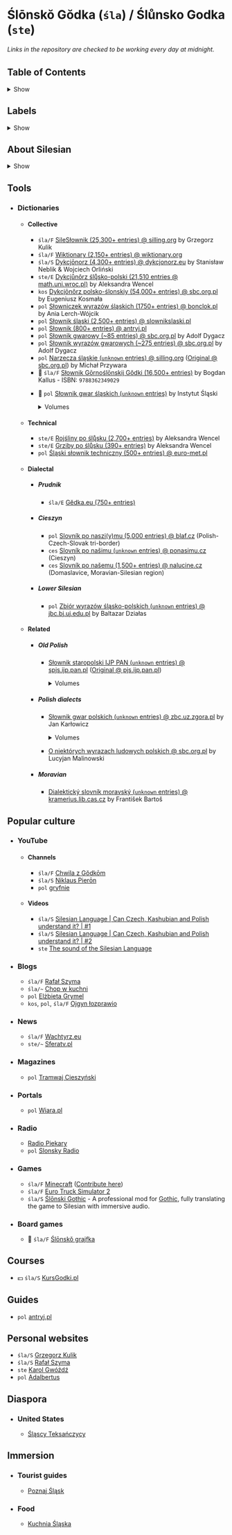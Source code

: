 # Ślōnskŏ Gŏdka (`śla`) / Ślůnsko Godka (`ste`)

###### Links in the repository are checked to be working every day at midnight.

## Table of Contents

<details>

<summary>Show</summary>

- [Table of Contents](#table-of-contents)
- [Labels](#labels)
- [About Silesian](#information)
  - [Briefing](#briefing)
  - [About the language](#about-the-language)
  - [Videos](#videos)
- [Tools](#tools)
  - [Dictionaries](#dictionaries)
    - [Collective](#collective)
    - [Dialectal](#dialectal)
    - [Related](#related)
      - [Old Polish](#old-polish)
      - [Polish](#polish)
      - [Moravian](#moravian)
- [Popular culture](#popular-culture)
  - [YouTube](#youtube)
    - [Channels](#channels)
    - [Videos](#videos)
  - [Blogs](#blogs)
  - [News](#news)
  - [Magazines](#magazines)
  - [Portals](#portals)
  - [Radio](#radio)
  - [Games](#games)
- [Courses](#courses)
- [Guides](#guides)
- [Personal websites](#personal-websites)
- [Diaspora](#diaspora)
  - [United States](#united-states)
- [Immersion](#immersion)
  - [Tourist guides](#tourist-guides)
  - [Food](#food)

</details>

## Labels

<details>

<summary>Show</summary>

- Orthographies
  - `śla` - Ślabikŏrzowy Szrajbōnek ('The Elementary Orthography')
    - `śla/F` - Full
    - `śla/S` - Simplified
    - `śla/E` - With extensions on top of the base orthography
    - `śla/~` - Ślabikŏrz-esque
  - `ste` - Steuerowy Szrajbůnek ('The Steuer Orthography')
    - `śla/E` - With extensions on top of the base orthography
    - `ste/~` - Steuer-esque
  - `kos` - Kosmała
  - `etc` - Et cetera, i.e. custom, ad-hoc orthography
  - `pol` - Approximation using Polish orthography
  - `ces` - Approximation using Czech orthography
- Requests
  - `missing` - A given piece of information is missing. (Please help out in locating it)
  - `unknown` - A given piece of information is unknown. (Please help out in finding it out)
- Other
  - 💵 - Paid resource
  - 🧩 - Physical item

</details>

## About Silesian

<details>

<summary>Show</summary>

- ### Briefing

  - Name: **Silesian**, occasionally also called **Upper Silesian**.
  - Codes:
    - ISO 639-3: [`szl`](https://iso639-3.sil.org/code/szl)
    - Glottolog: [`sile1253`](https://glottolog.org/resource/languoid/id/sile1253)
    - ELP: [Upper Silesian](https://www.endangeredlanguages.com/lang/8349)
    - Linguasphere: `53-AAA-cck`, `53-AAA-dam`
  - Family:
    [Lechitic](https://en.wikipedia.org/wiki/Lechitic_languages) <
    [West Slavic](https://en.wikipedia.org/wiki/West_Slavic_languages) <
    [Slavic](https://en.wikipedia.org/wiki/Slavic_languages) <
    [Balto-Slavic](https://en.wikipedia.org/wiki/Balto-Slavic_languages) <
    [Indo-European](https://en.wikipedia.org/wiki/Indo-European_languages)
  - Region: [Silesia](https://en.wikipedia.org/wiki/Silesia)
  - Ethnicity: [Silesians](https://en.wikipedia.org/wiki/Silesians)
  - Native speakers: [500,000](https://stat.gov.pl/download/gfx/portalinformacyjny/pl/defaultaktualnosci/6494/10/1/1/wstepne_wyniki_nsp_2021_w_zakresie_struktury_narodowo-etnicznej_oraz_jezyka_kontaktow_domowych.pdf)
  - Dialects:
    - Upper Silesia
      - Kluczbork <!-- https://en.wikipedia.org/wiki/Kluczbork_Silesian_dialect does not exist yet. -->
      - Opole <!-- https://en.wikipedia.org/wiki/Opole_Silesian_dialect does not exist yet. -->
      - [Niemodlin](https://en.wikipedia.org/wiki/Niemodlin_dialect)
      - [Prudnik](https://en.wikipedia.org/wiki/Prudnik_Silesian_dialect)
      - Gliwice <!-- https://en.wikipedia.org/wiki/Gliwice_dialect does not exist yet. -->
      - [Sułkowice](https://en.wikipedia.org/wiki/Sulkovian_dialect)
      - Borderland Silesian-Lesser Polish <!-- https://en.wikipedia.org/wiki/Borderland_Silesian-Lesser_Polish_dialect does not exist yet. -->
      - Borderland Silesian-Lach <!-- https://en.wikipedia.org/wiki/Borderland_Silesian-Lach_dialect does not exist yet. -->
      - [Cieszyn](https://en.wikipedia.org/wiki/Cieszyn_Silesian_dialect)
      - Jabłonków <!-- https://en.wikipedia.org/wiki/Jabłonków_dialect does not exist yet. -->
    - Lower Silesia
      - [Chwalim](https://en.wikipedia.org/wiki/Chwalim_dialect)
    - Outside Silesia
      - [Texas](https://en.wikipedia.org/wiki/Texan_Silesian) (United States)

- ### About the language

  - [Śląsko godka @ sjikp.us.edu.pl](https://www.sjikp.us.edu.pl/wp-content/uploads/2021/03/e-Godka.pdf)

</details>

## Tools

- ### Dictionaries

  - #### Collective

    <!-- Instructions on how to get the number of entries: -->
    <!-- The front page lets you know. -->
    - `śla/F` [SileSłownik (25,300+ entries) @ silling.org](https://silling.org/slownik/Przodni%C5%8F_str%C5%8Dna) by Grzegorz Kulik
    <!-- You can find out here: https://en.wiktionary.org/wiki/Category:Silesian_lemmas -->
    - `śla/F` [Wiktionary (2,150+ entries) @ wiktionary.org](https://wiktionary.org)
    <!-- You can find out via the sitemap: https://dykcjonorz.eu/wp-sitemap.xml -->
    - `śla/S` [Dykcjōnorz (4,300+ entries) @ dykcjonorz.eu](https://dykcjonorz.eu) by Stanisław Neblik & Wojciech Orliński
    <!-- The book lets you know. -->
    - `ste/E` [Dykcjůnôrz ślų̊sko-polski (21,510 entries @ math.uni.wroc.pl)](https://www.math.uni.wroc.pl/~wencel/sil/slownik_sp.pdf) by Aleksandra Wencel
    <!-- Checked by hand; scanned the dictionary, picked out the Silesian words, removed duplicates. -->
    - `kos` [Dykcjōnôrz polsko-ślonskiy (54,000+ entries) @ sbc.org.pl](https://sbc.org.pl/dlibra/publication/648390) by Eugeniusz Kosmała
    <!-- Checked by hand; found number of pages, found number of entries per page, summed it all up. -->
    - `pol` [Słowniczek wyrazów śląskich (1750+ entries) @ bonclok.pl](https://bonclok.pl/slowniczek-wyrazow-slaskich.html) by Ania Lerch-Wójcik
    <!-- Checked by hand. -->
    - `pol` [Słownik śląski (2,500+ entries) @ slownikslaski.pl](https://www.slownikslaski.pl/)
    <!-- Checked by hand. -->
    - `pol` [Słownik (800+ entries) @ antryj.pl](https://www.antryj.pl/category/slownik/)
    <!-- Checked by hand. -->
    - `pol` [Słownik gwarowy (~85 entries) @ sbc.org.pl](https://www.sbc.org.pl/dlibra/publication/880766/edition/802420) by Adolf Dygacz
    <!-- Checked by hand. -->
    - `pol` [Słownik wyrazów gwarowych (~275 entries) @ sbc.org.pl](https://www.sbc.org.pl/dlibra/publication/861664/edition/788851) by Adolf Dygacz
    <!-- ❌ Not checked the number of entries. -->
    - `pol` [Narzecza śląskie (`unknown` entries) @ silling.org](https://silling.org/slownik-od-przywary-slonsko-polski/) ([Original @ sbc.org.pl](https://sbc.org.pl/dlibra/publication/68791/edition/64871/narzecza-slaskie-napisal-ks-michal-przywara-c-slownik-przywara-michal-1867-1906)) by Michał Przywara
    <!-- Found in descriptions of the product. -->
    - 🧩 `śla/F` [Słownik Gōrnoślōnskij Gŏdki (16,500+ entries)](https://lubimyczytac.pl/ksiazka/4439064/slownik-g-rnosl-nskij-g-dki) by Bogdan Kallus - ISBN: `9788362349029`
    <!-- ❌ Not checked the number of entries. -->
    - 🧩 `pol` [Słownik gwar śląskich (`unknown` entries)](https://instytutslaski.pl/slownik-gwar-slaskich/) by Instytut Śląski
      <details>
      
      <summary>Volumes</summary>

      - [Volume 1 (A-Beczka)](https://instytutslaski.pl/ksiegarnia/slownik-gwar-slaskich-tom-1-a-beczka/) - ISBN: `9788371264474`
      - [Volume 2 (Beczkować-Braw)](https://instytutslaski.pl/ksiegarnia/slownik-gwar-slaskich-tom-ii-beczkowac-braw/) - ISBN: `8371261500`
      - [Volume 3 (Brawcowy-Bżdżon)](https://instytutslaski.pl/ksiegarnia/slownik-gwar-slaskich-tom-iii-brawcowy-bzdzon/) - ISBN: `8371261640`
      - [Volume 4 (Cabak-Chwanciaty)](https://instytutslaski.pl/ksiegarnia/slownik-gwar-slaskich-tom-iv-cabak-chwanciaty/) - ISBN: `8371261896`
      - [Volume 5 (Chwańcić (się)-Cyrkać)](https://instytutslaski.pl/ksiegarnia/slownik-gwar-slaskich-tom-v-chwancic-sie-cyrkac/) - ISBN: `8371261918`
      - [Volume 6 (Cyrkarz-Dawny)](https://instytutslaski.pl/ksiegarnia/slownik-gwar-slaskich-tom-vi-cyrkarz-dawny/) - ISBN: `8371262043`
      - [Volume 7 (Dąb-Dozierać)](https://instytutslaski.pl/ksiegarnia/slownik-gwar-slaskich-tom-vii-dab-dozierac/) - ISBN: `8371262051`
      - [Volume 8 (Doznać (się)-Ędyk)](https://instytutslaski.pl/ksiegarnia/slownik-gwar-slaskich-tom-viii/) - ISBN: `8371262140`
      - [Volume 9 (Faber-Gadzior)](https://instytutslaski.pl/ksiegarnia/slownik-gwar-slaskich-tom-ix/) - ISBN: `9788371262296`
      - [Volume 10 (Gadziora-Gościna)](https://instytutslaski.pl/ksiegarnia/slownik-gwar-slaskich-tom-x/) - ISBN: `9788371262395`
      - [Volume 11 (Gościniec-Gźmija)](https://instytutslaski.pl/ksiegarnia/slownik-gwar-slaskich-tom-xi/) - ISBN: `9788371262586`
      - [Volume 12 (Ha-Hyrnie)](https://instytutslaski.pl/ksiegarnia/slownik-gwar-slaskich-t-xii-i-ha-hyrnie/) - ISBN: `9788371262791`
      - `missing` Volume 13 (Hyro-Juzyneczki) - ISBN: `9788371262876`
      - `missing` Volume 14 (K-Klacz) - ISBN: `9788371263101`
      - [Volume 15 (Klacza-Krawatka)](https://instytutslaski.pl/ksiegarnia/slownik-gwar-slaskich-t-xv-klacza-krawatka/) - ISBN: `9788371263217`
      - [Volume 16 (Krawcowa-Kyzia)](https://instytutslaski.pl/ksiegarnia/slownik-gwar-slaskich-t-xvi-krawcowa-kyzia/) - ISBN: `9788371263347`
      - [Volume 17 (La-Łzyczka)](https://instytutslaski.pl/ksiegarnia/slownik-gwar-slaskich-tom-17-la-lzyczka/) - ISBN: `9788371263712`
      - [Volume 18 (Macać (się)-Masywny)](https://instytutslaski.pl/ksiegarnia/slownik-gwar-slaskich-tom-18-macac-sie-masywny/) - ISBN: `9788371264405`

      </details>

  - #### Technical

    <!-- Checked by hand. -->
    - `ste/E` [Rojśliny po ślų̊sku (2,700+ entries)](https://www.math.uni.wroc.pl/~wencel/sil/rojsliny.pdf) by Aleksandra Wencel
    <!-- Checked by hand. -->
    - `ste/E` [Grziby po ślų̊sku (390+ entries)](https://www.math.uni.wroc.pl/~wencel/sil/grziby.pdf) by Aleksandra Wencel
    <!-- Checked the number of lines from start to end. -->
    - `pol` [Śląski słownik techniczny (500+ entries) @ euro-met.pl](https://euro-met.pl/informator/slaski-slownik)

  - #### Dialectal

    - ##### Prudnik
 
      <!-- Checked by hand. -->
      - `śla/E` [Gĕdka.eu (750+ entries)](https://geudka.eu/slownik/)

    - ##### Cieszyn

      <!-- Stated on the page. -->
      - `pol` [Slovník po naszi(y)mu (5,000 entries) @ blaf.cz](http://www.blaf.cz/index.php?body=slovnik) (Polish-Czech-Slovak tri-border)
      <!-- ❌ Not checked the number of entries: The format makes it difficult to check easily, one would have to manually go through it all. -->
      - `ces` [Slovník po našimu (`unknown` entries) @ ponasimu.cz](https://www.ponasimu.cz/slovnik-po-nasimu-cesky/a/) (Cieszyn)
      <!-- Checked by hand, not an exact number by any means. -->
      - `ces` [Slovník po našemu (1,500+ entries) @ nalucine.cz](http://www.nalucine.cz/nlcn/a-te/h-slovni.htm) (Domaslavice, Moravian-Silesian region)
     
    - ##### Lower Silesian
   
      <!-- ❌ Not checked the number of entries. -->
      - `pol` [Zbiór wyrazów śląsko-polskich (`unknown` entries) @ jbc.bj.uj.edu.pl](https://jbc.bj.uj.edu.pl/dlibra/publication/338687/edition/323579) by Baltazar Działas

  - #### Related

    - ##### Old Polish  

      <!-- ❌ Not checked the number of entries. -->
      - [Słownik staropolski IJP PAN (`unknown` entries) @ spjs.ijp.pan.pl](https://spjs.ijp.pan.pl/ukladSlownik/index) ([Original @ pjs.ijp.pan.pl](https://pjs.ijp.pan.pl/sstp.html))
        <details>
          
        <summary>Volumes</summary>
      
        - [Volume 1 (A-Ć)](https://pjs.ijp.pan.pl/Sstp/t1.pdf)
        - [Volume 2 (D-H)](https://pjs.ijp.pan.pl/Sstp/t2.pdf)
        - [Volume 3 (I-K)](https://pjs.ijp.pan.pl/Sstp/t3.pdf)
        - [Volume 4 (L-M)](https://pjs.ijp.pan.pl/Sstp/t4.pdf)
        - [Volume 5 (N-Ó)](https://pjs.ijp.pan.pl/Sstp/t5.pdf)
        - [Volume 6 (Pa-Po)](https://pjs.ijp.pan.pl/Sstp/t6.pdf)
        - [Volume 7 (Pó-Rozpro)](https://pjs.ijp.pan.pl/Sstp/t7.pdf)
        - [Volume 8 (Rozpró-S)](https://pjs.ijp.pan.pl/Sstp/t8.pdf)
        - [Volume 9 (Ś-U)](https://pjs.ijp.pan.pl/Sstp/t9.pdf)
        - [Volume 10 (W)](https://pjs.ijp.pan.pl/Sstp/t10.pdf)
        - [Volume 11 (Z-Ż)](https://pjs.ijp.pan.pl/Sstp/t11.pdf)

        </details>

    - ##### Polish dialects
   
      <!-- ❌ Not checked the number of entries. -->
      - [Słownik gwar polskich (`unknown` entries) @ zbc.uz.zgora.pl]() by Jan Karłowicz
        <details>
          
        <summary>Volumes</summary>
      
        - [Volume 1 (A-E)](https://zbc.uz.zgora.pl/dlibra/publication/9018/edition/8866)
        - [Volume 2 (F-K)](https://zbc.uz.zgora.pl/dlibra/publication/9019/edition/8867)
        - [Volume 3 (L-O)](https://zbc.uz.zgora.pl/dlibra/publication/9020/edition/8868)
        - [Volume 4 (P)](https://zbc.uz.zgora.pl/dlibra/publication/9037/edition/8886)
        - [Volume 5 (R, S, Ś, T)](https://zbc.uz.zgora.pl/dlibra/publication/9038/edition/8887)
        - [Volume 6 (U-Ż)](https://zbc.uz.zgora.pl/dlibra/publication/9039/edition/8888)

        </details>
      - [O niektórych wyrazach ludowych polskich @ sbc.org.pl](https://sbc.org.pl/Content/608888/PDF/ii18929-0000-00-0001.pdf) by Lucyjan Malinowski
     
    - ##### Moravian
 
      <!-- ❌ Not checked the number of entries. -->
      - [Dialektický slovník moravský (`unknown` entries) @ kramerius.lib.cas.cz](https://kramerius.lib.cas.cz/view/uuid:6dc77a44-b675-4767-a183-d2e0a66b05b7) by František Bartoš

## Popular culture

- ### YouTube

  - #### Channels

    - `śla/F` [Chwila z Gŏdkōm](https://www.youtube.com/c/ChwilaZG%C5%8Fdk%C5%8Dm)
    - `śla/S` [Niklaus Pierōn](https://www.youtube.com/@NiklausPieron)
    - `pol` [gryfnie](https://www.youtube.com/@gryfnie)
 
  - #### Videos
  
    - `śla/S` [Silesian Language | Can Czech, Kashubian and Polish understand it? | #1](https://www.youtube.com/watch?v=IUJLLtMrmCg)
    - `śla/S` [Silesian Language | Can Czech, Kashubian and Polish understand it? | #2](https://www.youtube.com/watch?v=-3OZLAnSB_c)
    - `ste` [The sound of the Silesian Language](https://www.youtube.com/watch?v=5TvH8ijBOl4)

- ### Blogs

  - `śla/F` [Rafał Szyma](https://oschl.wordpress.com/)
  - `śla/~` [Chop w kuchni](https://chopwkuchni.pl/)
  - `pol` [Elżbieta Grymel](https://elzbietagrymel.art/)
  - `kos`, `pol`, `śla/F` [Ojgyn łozprawio](https://ojgyn.blogspot.com/)
 
- ### News

  - `śla/F` [Wachtyrz.eu](https://wachtyrz.eu/)
  - `ste/~` [Sferatv.pl](https://sferatv.pl/informacje-po-slasku)
 
- ### Magazines

  - `pol` [Tramwaj Cieszyński](https://tramwajcieszynski.pl/?s=Lato%C5%9B)
 
- ### Portals

  - `pol` [Wiara.pl](https://kultura.wiara.pl/Rozmaitosci/Slaskie_klimaty)

- ### Radio

  - [Radio Piekary](https://radiopiekary.pl/)
  - `pol` [Slonsky Radio](https://slonskyradio.eu/)
 
- ### Games

  - `śla/F` [Minecraft](https://www.minecraft.net/en-us) ([Contribute here](https://crowdin.com/project/minecraft))
  - `śla/F` [Euro Truck Simulator 2](https://eurotrucksimulator2.com/)
  - `śla/S` [Ślōnski Gothic](https://slaskigothic.pl/) - A professional mod for [Gothic](https://en.wikipedia.org/wiki/Gothic_(video_game)), fully translating the game to Silesian with immersive audio.

- ### Board games

  - 🧩 `śla/F` [Ślōnskŏ grajfka](https://qdizajn.pl/produkt/gra-planszowa-slonsko-grajfka/)

## Courses

- 💵 `śla/S` [KursGodki.pl](https://www.kursgodki.pl/)

## Guides

- `pol` [antryj.pl](https://www.antryj.pl/)

## Personal websites

- `śla/S` [Grzegorz Kulik](https://grzegorzkulik.pl/)
- `śla/S` [Rafał Szyma](https://szyma.art/)
- `ste` [Karol Gwóźdź](https://karolgwozdz.com/bio.php)
- `pol` [Adalbertus](http://www.adalbertus.katowice.opoka.org.pl/slonsk.html)

## Diaspora

- ### United States

  - [Śląscy Teksańczycy](https://slask-texas.org/pl/)

## Immersion

- ### Tourist guides

  - [Poznaj Śląsk](https://www.poznaj-slask.pl/)
 
- ### Food

  - [Kuchnia Śląska](https://www.kuchnia-slaska.pl/)
